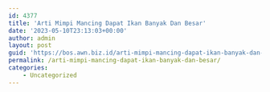 ```yaml
---
id: 4377
title: 'Arti Mimpi Mancing Dapat Ikan Banyak Dan Besar'
date: '2023-05-10T23:13:03+00:00'
author: admin
layout: post
guid: 'https://bos.awn.biz.id/arti-mimpi-mancing-dapat-ikan-banyak-dan-besar/'
permalink: /arti-mimpi-mancing-dapat-ikan-banyak-dan-besar/
categories:
    - Uncategorized
---
```



